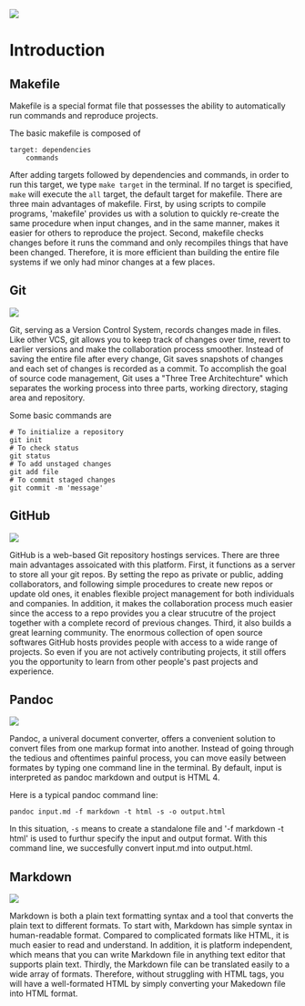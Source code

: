 ![](../images/stat159-logo.png)

# Introduction 

## Makefile

Makefile is a special format file that possesses the ability to automatically run commands and reproduce projects. 

The basic makefile is composed of 
```
target: dependencies
    commands
```
After adding targets followed by dependencies and commands, in order to run this target, we type `make target` in the terminal. If no target is specified, `make` will execute the `all` target, the default target for makefile. 
There are three main advantages of makefile. First, by using scripts to compile programs, 'makefile' provides us with a solution to quickly re-create the same procedure when input changes, and in the same manner, makes it easier for others to reproduce the project. Second, makefile checks changes before it runs the command and only recompiles things that have been changed. Therefore, it is more efficient than building the entire file systems if we only had minor changes at a few places. 

## Git

![](../images/git-logo.png)

Git, serving as a Version Control System, records changes made in files. Like other VCS, git allows you to keep track of changes over time, revert to earlier versions and make the collaboration process smoother. Instead of saving the entire file after every change, Git saves snapshots of changes and each set of changes is recorded as a commit. To accomplish the goal of source code management, Git uses a "Three Tree Architechture" which separates the working process into three parts, working directory, staging area and repository. 

Some basic commands are 
```
# To initialize a repository
git init
# To check status
git status
# To add unstaged changes
git add file
# To commit staged changes
git commit -m 'message'
```

## GitHub

![](../images/github-logo.png)

GitHub is a web-based Git repository hostings services. There are three main advantages assoicated with this platform. First, it functions as a server to store all your git repos. By setting the repo as private or public, adding collaborators, and following simple procedures to create new repos or update old ones, it enables flexible project management for both individuals and companies. In addition, it makes the collaboration process much easier since the access to a repo provides you a clear strucutre of the project together with a complete record of previous changes. Third, it also builds a great learning community. The enormous collection of open source softwares GitHub hosts provides people with access to a wide range of projects. So even if you are not actively contributing projects, it still offers you the opportunity to learn from other people's past projects and experience. 

## Pandoc

![](../images/pandoc-logo.png)

Pandoc, a univeral document converter, offers a convenient solution to convert files from one markup format into another. Instead of going through the tedious and oftentimes painful process, you can move easily between formates by typing one command line in the terminal. By default, input is interpreted as pandoc markdown and output is HTML 4. 

Here is a typical pandoc command line:
```
pandoc input.md -f markdown -t html -s -o output.html
```
 In this situation, `-s` means to create a standalone file and '-f markdown -t html' is used to furthur specify the input and output format. With this command line, we succesfully convert input.md into output.html.


## Markdown

![](../images/markdown-logo.png)

Markdown is both a plain text formatting syntax and a tool that converts the plain text to different formats.  To start with, Markdown has simple syntax in human-readable format. Compared to complicated formats like HTML, it is much easier to read and understand. In addition, it is platform independent, which means that you can write Markdown file in anything text editor that supports plain text. Thirdly, the Markdown file can be translated easily to a wide array of formats. Therefore, without struggling with HTML tags, you will have a well-formated HTML by simply converting your Makedown file into HTML format. 


